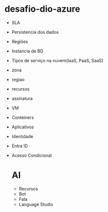 # desafio-dio-azure
- SLA
- Persistencia dos dados
- Regiões
- Instancia de BD
- Tipos de serviço na nuvem(IaaS, PaaS, SaaS)
- zona
- regiao
- recursos
- assinatura
- VM
- Conteiners
- Aplicativos
- Identidade
- Entra ID
- Acesso Condicional

  # AI
  - Recursos
  - Bot
  - Fala
  - Language Studio
